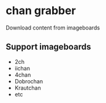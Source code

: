 # chan grabber
Download content from imageboards

Support imageboards
-------------------
- 2ch
- iichan
- 4chan
- Dobrochan
- Krautchan
- etc
